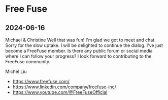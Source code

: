 # Free Fuse

## 2024-06-16

Michael & Christine
Well that was fun! I'm glad we got to meet and chat. Sorry for the slow uptake. I will be delighted to continue the dialog. I've just become a FreeFuse member. Is there any public forum or social media where I can follow your progress? I look forward to contributing to the FreeFuse community.


Michel Liu

* https://www.freefuse.com/
* https://www.linkedin.com/company/freefuse-inc/
* https://www.youtube.com/@FreeFuseOfficial